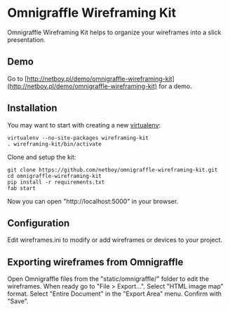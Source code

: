 Omnigraffle Wireframing Kit
===========================

Omnigraffle Wireframing Kit helps to organize your wireframes into a slick presentation. 

Demo
----

Go to [http://netboy.pl/demo/omnigraffle-wireframing-kit](http://netboy.pl/demo/omnigraffle-wireframing-kit) for a demo.

Installation
------------

You may want to start with creating a new [virtualenv](http://www.virtualenv.org):

```
virtualenv --no-site-packages wireframing-kit
. wireframing-kit/bin/activate
```

Clone and setup the kit:

```
git clone https://github.com/netboy/omnigraffle-wireframing-kit.git
cd omnigraffle-wireframing-kit
pip install -r requirements.txt
fab start
```

Now you can open "http://localhost:5000" in your browser.

Configuration
-------------

Edit wireframes.ini to modify or add wireframes or devices to your project.

Exporting wireframes from Omnigraffle
-------------------------------------

Open Omnigraffle files from the "static/omnigraffle/" folder to edit the wireframes. When ready
go to "File > Export...". Select "HTML image map" format. Select "Entire Document" in the "Export Area" menu.
Confirm with "Save".
